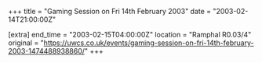 +++
title = "Gaming Session on Fri 14th February 2003"
date = "2003-02-14T21:00:00Z"

[extra]
end_time = "2003-02-15T04:00:00Z"
location = "Ramphal R0.03/4"
original = "https://uwcs.co.uk/events/gaming-session-on-fri-14th-february-2003-1474488938860/"
+++



